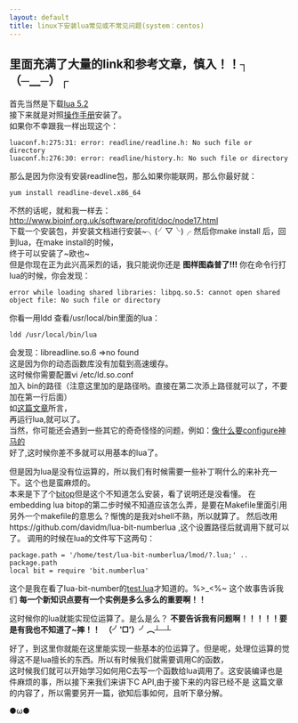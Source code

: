 ```yaml
---
layout: default
title: linux下安装lua常见或不常见问题(system：centos)
---
```

## 里面充满了大量的link和参考文章，慎入！！┐（─__─）┌  
首先当然是下载[lua 5.2](http://www.lua.org/download.html)  
接下来就是对照[操作手册](http://www.lua.org/manual/5.2/readme.html)安装了。    
如果你不幸跟我一样出现这个：  
>
    luaconf.h:275:31: error: readline/readline.h: No such file or directory  
    luaconf.h:276:30: error: readline/history.h: No such file or directory  
>

那么是因为你没有安装readline包，那么如果你能联网，那么你最好就：  
> 
    yum install readline-devel.x86_64  

不然的话呢，就和我一样去：  
http://www.bioinf.org.uk/software/profit/doc/node17.html  
下载一个安装包，并安装文档进行安装~╮(╯▽╰)╭
然后你make install 后，回到lua，在make install的时候，  
终于可以安装了~欧也~  
但是你现在正为此兴高采烈的话，我只能说你还是 **图样图森普了!!!** 
你在命令行打lua的时候，你会发现：  
>
    error while loading shared libraries: libpq.so.5: cannot open shared object file: No such file or directory  

你看一用ldd 查看/usr/local/bin里面的lua：  
> 
    ldd /usr/local/bin/lua  

会发现：libreadline.so.6 =>no found  
这是因为你的动态函数库没有加载到高速缓存。  
这时候你需要配置vi /etc/ld.so.conf  
加入 bin的路径（注意这里加的是路径哟。直接在第二次添上路径就可以了，不要加在第一行后面）  
如[这篇文章](http://hi.baidu.com/sing520/item/d27bbd39cb2d72fe97f88d5b)所言，  
再运行lua,就可以了。  
当然，你可能还会遇到一些其它的奇奇怪怪的问题，例如：[像什么要configure神马的](http://storysky.blog.51cto.com/628458/345982)    
好了,这时候你差不多就可以用基本的lua了。

但是因为lua是没有位运算的，所以我们有时候需要一些补丁啊什么的来补充一下。这个也是蛮麻烦的。  
本来是下了个[bitop](http://bitop.luajit.org/)但是这个不知道怎么安装，看了说明还是没看懂。
在embedding lua bitop的第二步时候不知道应该怎么弄，是要在Makefile里面引用另外一个makefile的意思么？惭愧的是我对shell不熟，所以就算了。
然后改用https://github.com/davidm/lua-bit-numberlua ,这个设置路径后就调用下就可以了。
调用的时候在lua的文件写下这两句：  
>
    package.path = '/home/test/lua-bit-numberlua/lmod/?.lua;' .. package.path  
    local bit = require 'bit.numberlua'

这个是我在看了lua-bit-number的[test.lua](https://github.com/davidm/lua-bit-numberlua/blob/master/test.lua)才知道的。%>_<%~ 
这个故事告诉我们 **每一个新知识点要有一个实例是多么多么的重要啊！！** 

这时候你的lua就能实现位运算了。是么是么？ **不要告诉我有问题啊！！！！！要是有我也不知道了~摔！！　（╯‵□′）╯︵┴─┴**

好了，到这里你就能在这里能实现一些基本的位运算了。但是呢，处理位运算的觉得这不是lua擅长的东西。所以有时候我们就需要调用C的函数，  
这时候我们就可以开始学习如何用C去写一个函数给lua调用了。这安装编译也是件麻烦的事，所以接下来我们来讲下C API,由于接下来的内容已经不是
这篇文章的内容了，所以需要另开一篇，欲知后事如何，且听下章分解。

●ω●


